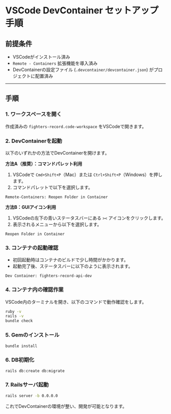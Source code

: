 
# VSCode DevContainer セットアップ手順

## 前提条件
- VSCodeがインストール済み
- `Remote - Containers` 拡張機能を導入済み
- DevContainerの設定ファイル (`.devcontainer/devcontainer.json`) がプロジェクトに配置済み

---

## 手順

### 1. ワークスペースを開く

作成済みの `fighters-record.code-workspace` をVSCodeで開きます。

### 2. DevContainerを起動

以下のいずれかの方法でDevContainerを開けます。

**方法A（推奨）：コマンドパレット利用**

1. VSCodeで `Cmd+Shift+P`（Mac）または `Ctrl+Shift+P`（Windows）を押します。
2. コマンドパレットで以下を選択します。

```
Remote-Containers: Reopen Folder in Container
```

**方法B：GUIアイコン利用**

1. VSCodeの左下の青いステータスバーにある `><` アイコンをクリックします。
2. 表示されるメニューから以下を選択します。

```
Reopen Folder in Container
```

### 3. コンテナの起動確認

- 初回起動時はコンテナのビルドで少し時間がかかります。
- 起動完了後、ステータスバーに以下のように表示されます。

```
Dev Container: fighters-record-api-dev
```

### 4. コンテナ内の確認作業

VSCode内のターミナルを開き、以下のコマンドで動作確認をします。

```bash
ruby -v
rails -v
bundle check
```

### 5. Gemのインストール

```bash
bundle install
```

### 6. DB初期化

```bash
rails db:create db:migrate
```

### 7. Railsサーバ起動

```bash
rails server -b 0.0.0.0
```

これでDevContainerの環境が整い、開発が可能となります。
